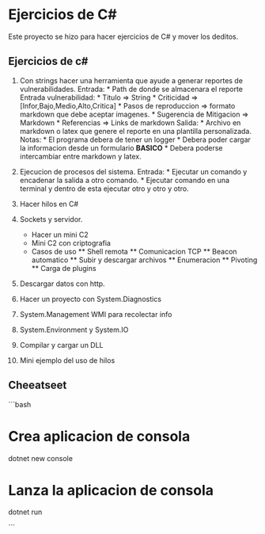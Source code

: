 # Ejercicios de C#

Este proyecto se hizo para hacer ejercicios de C# y mover los deditos.



## Ejercicios de c# 

1. Con strings hacer una herramienta que ayude a generar reportes de vulnerabilidades.
	Entrada:
		* Path de donde se almacenara el reporte
	Entrada vulnerabilidad:
		* Titulo => String
		* Criticidad => [Infor,Bajo,Medio,Alto,Critica]
		* Pasos de reproduccion => formato markdown que debe aceptar imagenes.
		* Sugerencia de Mitigacion => Markdown
 		* Referencias => Links de markdown
 	Salida:
 		* Archivo en markdown o latex que genere el reporte en una plantilla personalizada.
 	Notas:
 		* El programa debera de tener un logger 
 		* Debera poder cargar la informacion desde un formulario **BASICO** 
 		* Debera poderse intercambiar entre markdown y latex. 

2. 	Ejecucion de procesos del sistema.
	Entrada:
		* Ejecutar un comando y encadenar la salida a otro comando.
		* Ejecutar comando en una terminal y dentro de esta ejecutar otro y otro y otro.

2.  Hacer hilos en C#

3. Sockets y servidor.
	* Hacer un mini C2
	* Mini C2 con criptografia
	* Casos de uso
	** Shell remota
	** Comunicacion TCP
	** Beacon automatico
	** Subir y descargar archivos
	** Enumeracion
	** Pivoting
	** Carga de plugins


4. Descargar datos con http.

5. Hacer un proyecto con System.Diagnostics

6. System.Management  WMI para recolectar info

7. System.Environment y System.IO

8. Compilar y cargar un DLL

9. Mini ejemplo del uso de hilos








## Cheeatseet

´´´bash
# Crea aplicacion de consola
dotnet new console
# Lanza la aplicacion de consola
dotnet run

´´´




